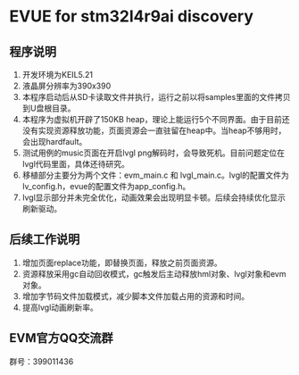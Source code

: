 # EVUE for stm32l4r9ai discovery


## 程序说明

1.  开发环境为KEIL5.21
2.  液晶屏分辨率为390x390
3.  本程序启动后从SD卡读取文件并执行，运行之前以将samples里面的文件拷贝到U盘根目录。
4.  本程序为虚拟机开辟了150KB heap，理论上能运行5个不同界面。由于目前还没有实现资源释放功能，页面资源会一直驻留在heap中。当heap不够用时，会出现hardfault。
5.  测试用例的music页面在开启lvgl png解码时，会导致死机。目前问题定位在lvgl代码里面，具体还待研究。
6.  移植部分主要分为两个文件：evm_main.c 和 lvgl_main.c。lvgl的配置文件为lv_config.h，evue的配置文件为app_config.h。
7.  lvgl显示部分并未完全优化，动画效果会出现明显卡顿。后续会持续优化显示刷新驱动。


## 后续工作说明

1.  增加页面replace功能，即替换页面，释放之前页面资源。
2.  资源释放采用gc自动回收模式，gc触发后主动释放hml对象、lvgl对象和evm对象。
3.  增加字节码文件加载模式，减少脚本文件加载占用的资源和时间。
4.  提高lvgl动画刷新率。


## EVM官方QQ交流群
群号：399011436

